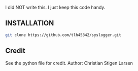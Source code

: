 I did NOT write this.  I just keep this code handy.

## INSTALLATION

```bash
git clone https://github.com/tlh45342/syslogger.git
```

## Credit

See the python file for credit.
Author: Christian Stigen Larsen
